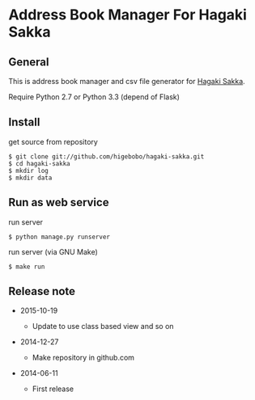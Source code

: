 # Address Book Manager For Hagaki Sakka

## General

This is address book manager and csv file generator for [Hagaki Sakka](http://www.hagakisakka.jp/).  

Require Python 2.7 or Python 3.3 (depend of Flask)

## Install

get source from repository

    $ git clone git://github.com/higebobo/hagaki-sakka.git
    $ cd hagaki-sakka
    $ mkdir log
    $ mkdir data

## Run as web service

run server

    $ python manage.py runserver

run server (via GNU Make)

    $ make run

## Release note

* 2015-10-19

    - Update to use class based view and so on

* 2014-12-27

    - Make repository in github.com

* 2014-06-11

    - First release

